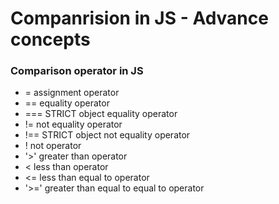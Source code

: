 # Companrision in JS - Advance concepts 
### Comparison operator in JS 
- = assignment operator 
- == equality operator
- === STRICT object equality operator
- != not equality operator
- !== STRICT object not equality operator
- ! not operator
- '>' greater than operator
- < less than operator
- <= less than equal to operator
- '>=' greater than equal to equal to operator